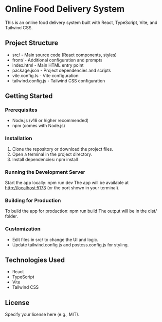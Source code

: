 # Online Food Delivery System

This is an online food delivery system built with React, TypeScript, Vite, and Tailwind CSS.

## Project Structure

- src/ - Main source code (React components, styles)
- front/ - Additional configuration and prompts
- index.html - Main HTML entry point
- package.json - Project dependencies and scripts
- vite.config.ts - Vite configuration
- tailwind.config.js - Tailwind CSS configuration

## Getting Started

### Prerequisites
- Node.js (v16 or higher recommended)
- npm (comes with Node.js)

### Installation
1. Clone the repository or download the project files.
2. Open a terminal in the project directory.
3. Install dependencies:
      npm install
   

### Running the Development Server
Start the app locally:
npm run dev
The app will be available at [http://localhost:5173](http://localhost:5173) (or the port shown in your terminal).

### Building for Production
To build the app for production:
npm run build
The output will be in the dist/ folder.

### Customization
- Edit files in src/ to change the UI and logic.
- Update tailwind.config.js and postcss.config.js for styling.

## Technologies Used
- React
- TypeScript
- Vite
- Tailwind CSS

## License
Specify your license here (e.g., MIT).
